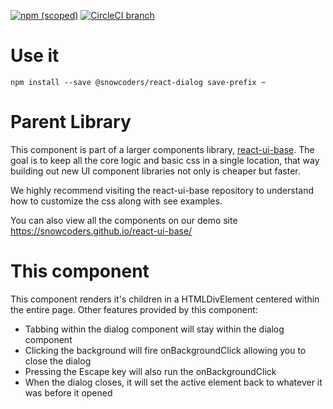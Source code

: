 [![npm (scoped)](https://img.shields.io/npm/v/@snowcoders/react-dialog.svg)](https://www.npmjs.com/package/@snowcoders/react-dialog) 
[![CircleCI branch](https://img.shields.io/circleci/project/github/snowcoders/react-dialog.svg)](https://circleci.com/gh/snowcoders/react-dialog)

# Use it
`npm install --save @snowcoders/react-dialog save-prefix ~` 

# Parent Library
This component is part of a larger components library, [react-ui-base](https://github.com/snowcoders/react-ui-base). The goal is to keep all the core logic and basic css in a single location, that way building out new UI component libraries not only is cheaper but faster. 

We highly recommend visiting the react-ui-base repository to understand how to customize the css along with see examples.

You can also view all the components on our demo site https://snowcoders.github.io/react-ui-base/

# This component
This component renders it's children in a HTMLDivElement centered within the entire page. Other features provided by this component:
 - Tabbing within the dialog component will stay within the dialog component
 - Clicking the background will fire onBackgroundClick allowing you to close the dialog
 - Pressing the Escape key will also run the onBackgroundClick
 - When the dialog closes, it will set the active element back to whatever it was before it opened